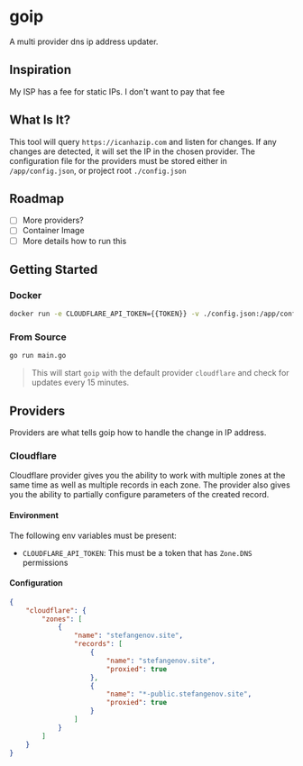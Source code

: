 # goip

A multi provider dns ip address updater.

## Inspiration

My ISP has a fee for static IPs. I don't want to pay that fee

## What Is It?

This tool will query `https://icanhazip.com` and listen for changes. If any changes are detected, it will set the IP in the chosen provider.
The configuration file for the providers must be stored either in `/app/config.json`, or project root `./config.json`

## Roadmap

- [ ] More providers?
- [ ] Container Image
- [ ] More details how to run this

## Getting Started

### Docker

```bash
docker run -e CLOUDFLARE_API_TOKEN={{TOKEN}} -v ./config.json:/app/config.json stefangenov/goip
```

### From Source

```bash
go run main.go
```
> This will start `goip` with the default provider `cloudflare` and check for updates every 15 minutes.

## Providers

Providers are what tells goip how to handle the change in IP address.

### Cloudflare

Cloudflare provider gives you the ability to work with multiple zones at the same time as well as multiple records in each zone. 
The provider also gives you the ability to partially configure parameters of the created record.

#### Environment

The following env variables must be present:

- `CLOUDFLARE_API_TOKEN`: This must be a token that has `Zone.DNS` permissions

#### Configuration

```json
{
    "cloudflare": {
        "zones": [
            {
                "name": "stefangenov.site",
                "records": [
                    {
                        "name": "stefangenov.site",
                        "proxied": true
                    },
                    {
                        "name": "*-public.stefangenov.site",
                        "proxied": true
                    }
                ]
            }
        ]
    }
}
```
